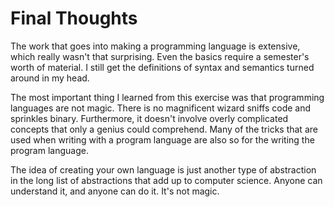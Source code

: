 # Final Thoughts

The work that goes into making a programming language is extensive, which really wasn't that surprising. Even the basics require a semester's worth of material. I still get the definitions of syntax and semantics turned around in my head. 

The most important thing I learned from this exercise was that programming languages are not magic. There is no magnificent wizard sniffs code and sprinkles binary. Furthermore, it doesn't involve overly complicated concepts that only a genius could comprehend. Many of the tricks that are used when writing with a program language are also so for the writing the program language. 

The idea of creating your own language is just another type of abstraction in the long list of abstractions that add up to computer science. Anyone can understand it, and anyone can do it. It's not magic.